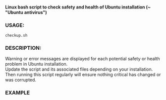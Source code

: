 #### Linux bash script to check safety and health of Ubuntu installation (~ "Ubuntu antivirus")

### USAGE:

 `checkup.sh`

### DESCRIPTION:

Warning or error messages are displayed for each potential safety or health problem in Ubuntu installation.  
Update the script and its associated files depending on your installation.  
Then running this script regularly will ensure nothing critical has changed or was corrupted.

### EXAMPLE

